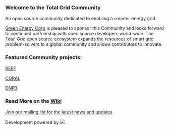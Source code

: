 ### Welcome to the Total Grid Community
An open source community dedicated to enabling a smarter energy grid.    

[Green Energy Corp](http://www.greenenergycorp.com) is pleased to sponsor this Community and looks forward to continued partnership with open source developers world-wide. The Total Grid open source ecosystem expands the resources of smart grid problem-solvers to a global community and allows contributors to innovate.
 
### Featured Community projects:

[REEF](https://github.com/gec/Total-Grid/wiki/Reef)


[CORAL](https://github.com/gec/Total-Grid/wiki/coral)


[DNP3](https://github.com/gec/Total-Grid/wiki/DNP3)


### Read More on the [Wiki](https://github.com/gec/Total-Grid/wiki)


<a href="mailto:support@totalgrid.org?subject=Request to Join Mailing List">
Join our mailing list for the latest news and updates</a> 

Development powered by [![](http://www.underconsideration.com/brandnew/archives/jetbrains_logo_detail.jpg)](https://www.jetbrains.com/)


